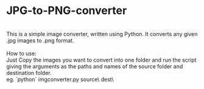 # JPG-to-PNG-converter
<br>
This is a simple image converter, written using Python. It converts any given .jpg images to .png format.<br>
<br>
How to use:<br>
Just Copy the images you want to convert into one folder and run the script giving the arguments as the paths and names of the source folder and destination folder.<br>
eg. `python` imgconverter.py source\ dest\<br>
